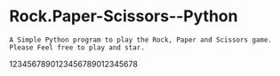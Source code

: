 # Rock.Paper-Scissors--Python
    A Simple Python program to play the Rock, Paper and Scissors game.
    Please Feel free to play and star.
1234567890123456789012345678
